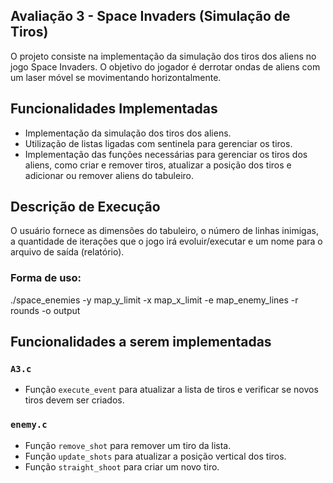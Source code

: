 ## Avaliação 3 - Space Invaders (Simulação de Tiros)

O projeto consiste na implementação da simulação dos tiros dos aliens no jogo Space Invaders. O objetivo do jogador é derrotar ondas de aliens com um laser móvel se movimentando horizontalmente.

## Funcionalidades Implementadas

- Implementação da simulação dos tiros dos aliens.
- Utilização de listas ligadas com sentinela para gerenciar os tiros.
- Implementação das funções necessárias para gerenciar os tiros dos aliens, como criar e remover tiros, atualizar a posição dos tiros e adicionar ou remover aliens do tabuleiro.

## Descrição de Execução

O usuário fornece as dimensões do tabuleiro, o número de linhas inimigas, a quantidade de iterações que o jogo irá evoluir/executar e um nome para o arquivo de saída (relatório).

### Forma de uso:
./space_enemies -y map_y_limit -x map_x_limit -e map_enemy_lines -r rounds -o output

## Funcionalidades a serem implementadas

### `A3.c`
- Função `execute_event` para atualizar a lista de tiros e verificar se novos tiros devem ser criados.

### `enemy.c`
- Função `remove_shot` para remover um tiro da lista.
- Função `update_shots` para atualizar a posição vertical dos tiros.
- Função `straight_shoot` para criar um novo tiro.
